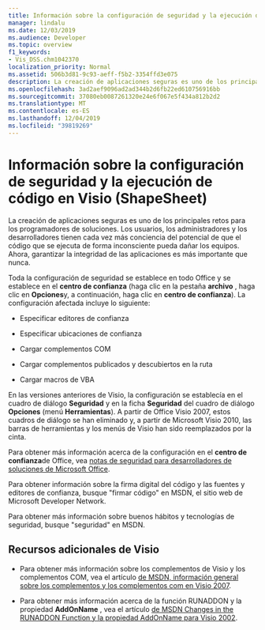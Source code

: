 ```yaml
---
title: Información sobre la configuración de seguridad y la ejecución de código en Visio (ShapeSheet)
manager: lindalu
ms.date: 12/03/2019
ms.audience: Developer
ms.topic: overview
f1_keywords:
- Vis_DSS.chm1042370
localization_priority: Normal
ms.assetid: 506b3d81-9c93-aeff-f5b2-3354ffd3e075
description: La creación de aplicaciones seguras es uno de los principales retos para los programadores de soluciones. Los usuarios, los administradores y los desarrolladores tienen cada vez más conciencia del potencial de que el código que se ejecuta de forma inconsciente pueda dañar los equipos. Ahora, garantizar la integridad de las aplicaciones es más importante que nunca.
ms.openlocfilehash: 3ad2aef9096ad2ad344b2d6fb22ed610756916bb
ms.sourcegitcommit: 37080eb0087261320e24e6f067e5f434a812b2d2
ms.translationtype: MT
ms.contentlocale: es-ES
ms.lasthandoff: 12/04/2019
ms.locfileid: "39819269"
---
```

# <a name="about-security-settings-and-running-code-in-visio-shapesheet"></a>Información sobre la configuración de seguridad y la ejecución de código en Visio (ShapeSheet)

 La creación de aplicaciones seguras es uno de los principales retos para los programadores de soluciones. Los usuarios, los administradores y los desarrolladores tienen cada vez más conciencia del potencial de que el código que se ejecuta de forma inconsciente pueda dañar los equipos. Ahora, garantizar la integridad de las aplicaciones es más importante que nunca. 
  
Toda la configuración de seguridad se establece en todo Office y se establece en el **centro de confianza** (haga clic en la pestaña **archivo** , haga clic en **Opciones**y, a continuación, haga clic en **centro de confianza**). La configuración afectada incluye lo siguiente:
  
- Especificar editores de confianza
    
- Especificar ubicaciones de confianza
    
- Cargar complementos COM 
    
- Cargar complementos publicados y descubiertos en la ruta
    
- Cargar macros de VBA
    
En las versiones anteriores de Visio, la configuración se establecía en el cuadro de diálogo **Seguridad** y en la ficha **Seguridad** del cuadro de diálogo **Opciones** (menú **Herramientas**). A partir de Office Visio 2007, estos cuadros de diálogo se han eliminado y, a partir de Microsoft Visio 2010, las barras de herramientas y los menús de Visio han sido reemplazados por la cinta. 
  
Para obtener más información acerca de la configuración en el **centro de confianza**de Office, vea [notas de seguridad para desarrolladores de soluciones de Microsoft Office](https://docs.microsoft.com/previous-versions/office/developer/office-2007/aa433259(v=office.12)).
  
 Para obtener información sobre la firma digital del código y las fuentes y editores de confianza, busque "firmar código" en MSDN, el sitio web de Microsoft Developer Network. 
  
Para obtener más información sobre buenos hábitos y tecnologías de seguridad, busque "seguridad" en MSDN. 
  
## <a name="additional-visio-resources"></a>Recursos adicionales de Visio

- Para obtener más información sobre los complementos de Visio y los complementos COM, vea el artículo [de MSDN, información general sobre los complementos y los complementos com en Visio 2007](https://docs.microsoft.com/previous-versions/office/developer/office-2007/bb851468(v=office.12)).
    
- Para obtener más información acerca de la función RUNADDON y la propiedad **AddOnName** , vea el artículo [de MSDN Changes in the RUNADDON Function y la propiedad AddOnName para Visio 2002](https://docs.microsoft.com/previous-versions/office/developer/office-xp/aa140368(v=office.10)).
    

